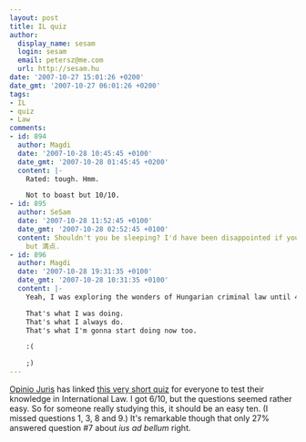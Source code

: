 ```yaml
---
layout: post
title: IL quiz
author:
  display_name: sesam
  login: sesam
  email: petersz@me.com
  url: http://sesam.hu
date: '2007-10-27 15:01:26 +0200'
date_gmt: '2007-10-27 06:01:26 +0200'
tags:
- IL
- quiz
- Law
comments:
- id: 894
  author: Magdi
  date: '2007-10-28 10:45:45 +0100'
  date_gmt: '2007-10-28 01:45:45 +0200'
  content: |-
    Rated: tough. Hmm.

    Not to boast but 10/10.
- id: 895
  author: SeSam
  date: '2007-10-28 11:52:45 +0100'
  date_gmt: '2007-10-28 02:52:45 +0100'
  content: Shouldn't you be sleeping? I'd have been disappointed if you'd had anything
    but 満点.
- id: 896
  author: Magdi
  date: '2007-10-28 19:31:35 +0100'
  date_gmt: '2007-10-28 10:31:35 +0100'
  content: |-
    Yeah, I was exploring the wonders of Hungarian criminal law until 4 a.m.

    That's what I was doing.
    That's what I always do.
    That's what I'm gonna start doing now too.

    :(

    ;)
---
```


[Opinio Juris](http://www.opiniojuris.org/posts/1193168003.shtml) has linked [this very short quiz](http://www.funtrivia.com/trivia-quiz/World/International-Law-225157.html) for everyone to test their knowledge in International Law. I got 6/10, but the questions seemed rather easy. So for someone really studying this, it should be an easy ten. (I missed questions 1, 3, 8 and 9.) It's remarkable though that only 27% answered question #7 about _ius ad bellum_ right.
